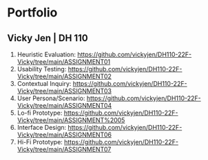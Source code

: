 # Portfolio

## Vicky Jen | DH 110

1. Heuristic Evaluation: https://github.com/vickyjen/DH110-22F-Vicky/tree/main/ASSIGNMENT01
2. Usability Testing: https://github.com/vickyjen/DH110-22F-Vicky/tree/main/ASSIGNMENT02
3. Contextual Inquiry: https://github.com/vickyjen/DH110-22F-Vicky/tree/main/ASSIGNMENT03
4. User Persona/Scenario: https://github.com/vickyjen/DH110-22F-Vicky/tree/main/ASSIGNMENT04
5. Lo-fi Prototype: https://github.com/vickyjen/DH110-22F-Vicky/tree/main/ASSIGNMENT%2005
6. Interface Design: https://github.com/vickyjen/DH110-22F-Vicky/tree/main/ASSIGNMENT06
7. Hi-Fi Prototype: https://github.com/vickyjen/DH110-22F-Vicky/tree/main/ASSIGNMENT07
